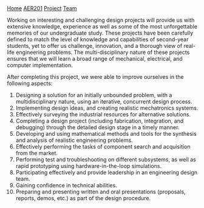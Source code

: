 <link rel="stylesheet" type="text/css" href="theme.css">

<div class="sidenav">
  <a href=".">Home</a>
  <a href="Website/AER201_Engineering_Design">AER201</a>
  <a href="Website/Project">Project</a>
  <a href="Website/Team">Team</a>
</div>

Working on interesting and challenging design projects will provide us with extensive knowledge, experience as well as some of the most unforgettable memories of our undergraduate study. These projects have been carefully defined to match the level of knowledge and capabilities of second-year students, yet to offer us challenge, innovation, and a thorough view of real-life engineering problems. The multi-disciplinary nature of these projects ensures that we will learn a broad range of mechanical, electrical, and computer implementation.

After completing this project, we were able to improve ourselves in the following aspects:
1. Designing a solution for an initially unbounded problem, with a multidisciplinary nature, using an iterative, concurrent design process.
2. Implementing design ideas, and creating realistic mechatronics systems.
3. Effectively surveying the industrial resources for alternative solutions.
4. Completing a design project (including fabrication, integration, and debugging) through the detailed design stage in a timely manner.
5. Developing and using mathematical methods and tools for the synthesis and analysis of realistic engineering problems.
6. Effectively performing the tasks of component search and acquisition from the market.
7. Performing test and troubleshooting on different subsystems, as well as rapid prototyping using hardware-in-the-loop simulations.
8. Participating effectively and provide leadership in an engineering design team.
9. Gaining confidence in technical abilities.
10. Preparing and presenting written and oral presentations (proposals, reports, demos, etc.) as part of the design procedure.
